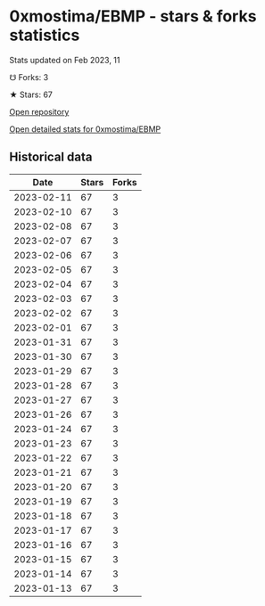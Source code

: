 # 0xmostima/EBMP - stars & forks statistics

Stats updated on Feb 2023, 11

☋ Forks: 3

★ Stars: 67

[Open repository](https://github.com/0xmostima/EBMP)

[Open detailed stats for 0xmostima/EBMP](https://reviewgithub.com/rep/0xmostima/EBMP)

## Historical data
| Date | Stars | Forks |
|------|-------|-------|
| 2023-02-11 | 67 | 3 | 
| 2023-02-10 | 67 | 3 | 
| 2023-02-08 | 67 | 3 | 
| 2023-02-07 | 67 | 3 | 
| 2023-02-06 | 67 | 3 | 
| 2023-02-05 | 67 | 3 | 
| 2023-02-04 | 67 | 3 | 
| 2023-02-03 | 67 | 3 | 
| 2023-02-02 | 67 | 3 | 
| 2023-02-01 | 67 | 3 | 
| 2023-01-31 | 67 | 3 | 
| 2023-01-30 | 67 | 3 | 
| 2023-01-29 | 67 | 3 | 
| 2023-01-28 | 67 | 3 | 
| 2023-01-27 | 67 | 3 | 
| 2023-01-26 | 67 | 3 | 
| 2023-01-24 | 67 | 3 | 
| 2023-01-23 | 67 | 3 | 
| 2023-01-22 | 67 | 3 | 
| 2023-01-21 | 67 | 3 | 
| 2023-01-20 | 67 | 3 | 
| 2023-01-19 | 67 | 3 | 
| 2023-01-18 | 67 | 3 | 
| 2023-01-17 | 67 | 3 | 
| 2023-01-16 | 67 | 3 | 
| 2023-01-15 | 67 | 3 | 
| 2023-01-14 | 67 | 3 | 
| 2023-01-13 | 67 | 3 | 

